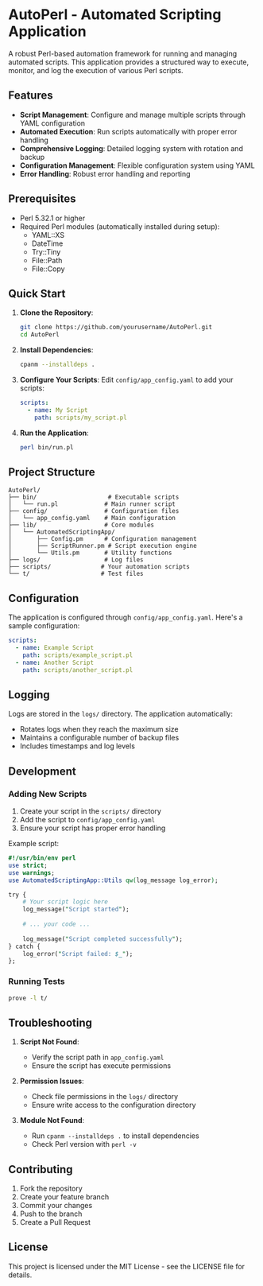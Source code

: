 # AutoPerl - Automated Scripting Application

A robust Perl-based automation framework for running and managing automated scripts. This application provides a structured way to execute, monitor, and log the execution of various Perl scripts.

## Features

- **Script Management**: Configure and manage multiple scripts through YAML configuration
- **Automated Execution**: Run scripts automatically with proper error handling
- **Comprehensive Logging**: Detailed logging system with rotation and backup
- **Configuration Management**: Flexible configuration system using YAML
- **Error Handling**: Robust error handling and reporting

## Prerequisites

- Perl 5.32.1 or higher
- Required Perl modules (automatically installed during setup):
  - YAML::XS
  - DateTime
  - Try::Tiny
  - File::Path
  - File::Copy

## Quick Start

1. **Clone the Repository**:
   ```bash
   git clone https://github.com/yourusername/AutoPerl.git
   cd AutoPerl
   ```

2. **Install Dependencies**:
   ```bash
   cpanm --installdeps .
   ```

3. **Configure Your Scripts**:
   Edit `config/app_config.yaml` to add your scripts:
   ```yaml
   scripts:
     - name: My Script
       path: scripts/my_script.pl
   ```

4. **Run the Application**:
   ```bash
   perl bin/run.pl
   ```

## Project Structure

```
AutoPerl/
├── bin/                    # Executable scripts
│   └── run.pl             # Main runner script
├── config/                # Configuration files
│   └── app_config.yaml    # Main configuration
├── lib/                   # Core modules
│   └── AutomatedScriptingApp/
│       ├── Config.pm      # Configuration management
│       ├── ScriptRunner.pm # Script execution engine
│       └── Utils.pm       # Utility functions
├── logs/                  # Log files
├── scripts/              # Your automation scripts
└── t/                    # Test files
```

## Configuration

The application is configured through `config/app_config.yaml`. Here's a sample configuration:

```yaml
scripts:
  - name: Example Script
    path: scripts/example_script.pl
  - name: Another Script
    path: scripts/another_script.pl
```

## Logging

Logs are stored in the `logs/` directory. The application automatically:
- Rotates logs when they reach the maximum size
- Maintains a configurable number of backup files
- Includes timestamps and log levels

## Development

### Adding New Scripts

1. Create your script in the `scripts/` directory
2. Add the script to `config/app_config.yaml`
3. Ensure your script has proper error handling

Example script:
```perl
#!/usr/bin/env perl
use strict;
use warnings;
use AutomatedScriptingApp::Utils qw(log_message log_error);

try {
    # Your script logic here
    log_message("Script started");
    
    # ... your code ...
    
    log_message("Script completed successfully");
} catch {
    log_error("Script failed: $_");
};
```

### Running Tests

```bash
prove -l t/
```

## Troubleshooting

1. **Script Not Found**:
   - Verify the script path in `app_config.yaml`
   - Ensure the script has execute permissions

2. **Permission Issues**:
   - Check file permissions in the `logs/` directory
   - Ensure write access to the configuration directory

3. **Module Not Found**:
   - Run `cpanm --installdeps .` to install dependencies
   - Check Perl version with `perl -v`

## Contributing

1. Fork the repository
2. Create your feature branch
3. Commit your changes
4. Push to the branch
5. Create a Pull Request

## License

This project is licensed under the MIT License - see the LICENSE file for details.